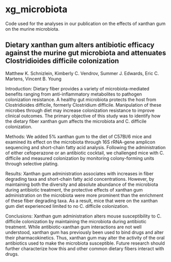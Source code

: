 # xg_microbiota
Code used for the analyses in our publication on the effects of xanthan gum on the murine microbiota.

## Dietary xanthan gum alters antibiotic efficacy against the murine gut microbiota and attenuates Clostridioides difficile colonization
Matthew K. Schnizlein, Kimberly C. Vendrov, Summer J. Edwards, Eric C. Martens, Vincent B. Young 

Introduction: Dietary fiber provides a variety of microbiota-mediated benefits ranging from anti-inflammatory metabolites to pathogen colonization resistance. A healthy gut microbiota protects the host from Clostridioides difficile, formerly Clostridium difficile. Manipulation of these microbes through diet may increase colonization resistance to improve clinical outcomes. The primary objective of this study was to identify how the dietary fiber xanthan gum affects the microbiota and C. difficile colonization.

Methods: We added 5% xanthan gum to the diet of C57Bl/6 mice and examined its effect on the microbiota through 16S rRNA-gene amplicon sequencing and short-chain fatty acid analysis. Following the administration of either cefoperazone or an antibiotic cocktail, we challenged mice with C. difficile and measured colonization by monitoring colony-forming units through selective plating.

Results: Xanthan gum administration associates with increases in fiber degrading taxa and short-chain fatty acid concentrations. However, by maintaining both the diversity and absolute abundance of the microbiota during antibiotic treatment, the protective effects of xanthan gum administration on the microbiota were more prominent than the enrichment of these fiber degrading taxa. As a result, mice that were on the xanthan gum diet experienced limited to no C. difficile colonization.

Conclusions: Xanthan gum administration alters mouse susceptibility to C. difficile colonization by maintaining the microbiota during antibiotic treatment. While antibiotic-xanthan gum interactions are not well understood, xanthan gum has previously been used to bind drugs and alter their pharmacokinetics. Thus, xanthan gum may alter the activity of the oral antibiotics used to make the microbiota susceptible. Future research should further characterize how this and other common dietary fibers interact with drugs.

